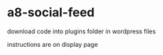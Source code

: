﻿# a8-social-feed
download code into plugins folder in wordpress files

instructions are on display page

